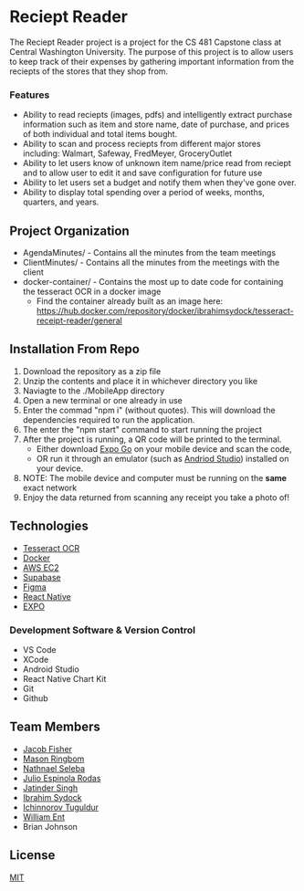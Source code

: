 # Reciept Reader
The Reciept Reader project is a project for the CS 481 Capstone class at Central Washington University. The purpose of this project is to allow users to keep track of their expenses by gathering important information from the reciepts of the stores that they shop from.

### Features
- Ability to read reciepts (images, pdfs) and intelligently extract purchase information such as item and store name, date of purchase, and prices of both individual and total items bought.
- Ability to scan and process reciepts from different major stores including: Walmart, Safeway, FredMeyer, GroceryOutlet
- Ability to let users know of unknown item name/price read from reciept and to allow user to edit it and save configuration for future use
- Ability to let users set a budget and notify them when they've gone over.
- Ability to display total spending over a period of weeks, months, quarters, and years.

## Project Organization
- AgendaMinutes/ - Contains all the minutes from the team meetings
- ClientMinutes/ -  Contains all the minutes from the meetings with the client
- docker-container/ - Contains the most up to date code for containing the tesseract OCR in a docker image
  - Find the container already built as an image here: https://hub.docker.com/repository/docker/ibrahimsydock/tesseract-receipt-reader/general

## Installation From Repo

1. Download the repository as a zip file
2. Unzip the contents and place it in whichever directory you like
3. Naviagte to the ./MobileApp directory
4. Open a new terminal or one already in use
5. Enter the commad "npm i" (without quotes). This will download the dependencies required to run the application.
6. The enter the "npm start" command to start running the project
7. After the project is running, a QR code will be printed to the terminal. 
   - Either download [Expo Go](https://expo.dev/client) on your mobile device and scan the code,
   - OR run it through an emulator (such as [Andriod Studio](https://developer.android.com/studio)) installed on your device.
9. NOTE: The mobile device and computer must be running on the **same** exact network
10. Enjoy the data returned from scanning any receipt you take a photo of!

## Technologies

- [Tesseract OCR](https://tesseract.projectnaptha.com/)
- [Docker](https://www.docker.com/)
- [AWS EC2](https://aws.amazon.com/ec2/)
- [Supabase](https://supabase.com/)
- [Figma](https://www.figma.com/)
- [React Native](https://reactnative.dev/)
- [EXPO](https://expo.dev/)

### Development Software & Version Control

- VS Code
- XCode
- Android Studio
- React Native Chart Kit
- Git
- Github

## Team Members
- [Jacob Fisher](https://github.com/jacobfisher311)
- [Mason Ringbom](https://github.com/Sushi-Roll-17)
- [Nathnael Seleba](https://github.com/Nathnael7)
- [Julio Espinola Rodas](https://github.com/JulioSEspinola)
- [Jatinder Singh](https://github.com/Tennerr)
- [Ibrahim Sydock](https://github.com/sharktrexer)
- [Ichinnorov Tuguldur](https://github.com/IchinnorovTuguldur)
- [William Ent](https://github.com/Went343)
- Brian Johnson

## License

[MIT](https://choosealicense.com/licenses/mit/)
